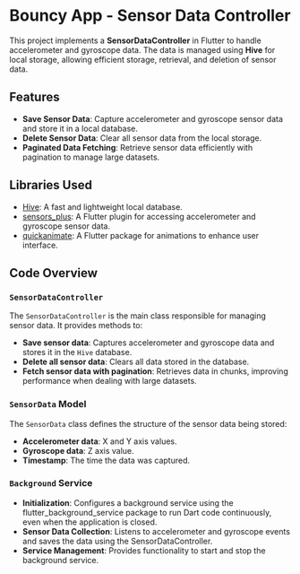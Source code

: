 # Bouncy App - Sensor Data Controller

This project implements a **SensorDataController** in Flutter to handle accelerometer and gyroscope data. The data is managed using **Hive** for local storage, allowing efficient storage, retrieval, and deletion of sensor data.

## Features
- **Save Sensor Data**: Capture accelerometer and gyroscope sensor data and store it in a local database.
- **Delete Sensor Data**: Clear all sensor data from the local storage.
- **Paginated Data Fetching**: Retrieve sensor data efficiently with pagination to manage large datasets.

## Libraries Used
- [Hive](https://pub.dev/packages/hive): A fast and lightweight local database.
- [sensors_plus](https://pub.dev/packages/sensors_plus): A Flutter plugin for accessing accelerometer and gyroscope sensor data.
- [quickanimate](https://pub.dev/packages/quickanimate): A Flutter package for animations to enhance user interface.

## Code Overview

### `SensorDataController`
The `SensorDataController` is the main class responsible for managing sensor data. It provides methods to:
- **Save sensor data**: Captures accelerometer and gyroscope data and stores it in the `Hive` database.
- **Delete all sensor data**: Clears all data stored in the database.
- **Fetch sensor data with pagination**: Retrieves data in chunks, improving performance when dealing with large datasets.

### `SensorData` Model
The `SensorData` class defines the structure of the sensor data being stored:
- **Accelerometer data**: X and Y axis values.
- **Gyroscope data**: Z axis value.
- **Timestamp**: The time the data was captured.

### `Background` Service
- **Initialization**: Configures a background service using the flutter_background_service package to run Dart code continuously, even when the application is closed.
- **Sensor Data Collection**: Listens to accelerometer and gyroscope events and saves the data using the SensorDataController.
- **Service Management**: Provides functionality to start and stop the background service.
